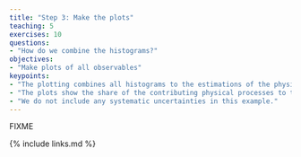 ```yaml
---
title: "Step 3: Make the plots"
teaching: 5
exercises: 10
questions:
- "How do we combine the histograms?"
objectives:
- "Make plots of all observables"
keypoints:
- "The plotting combines all histograms to the estimations of the physical processes to create a figure with a physical meaning."
- "The plots show the share of the contributing physical processes to the data."
- "We do not include any systematic uncertainties in this example."
---
```

FIXME

{% include links.md %}
